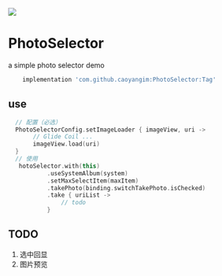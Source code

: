 [![](https://jitpack.io/v/caoyangim/PhotoSelector.svg)](https://jitpack.io/#caoyangim/PhotoSelector)

# PhotoSelector

a simple photo selector demo

``` gradle
    implementation 'com.github.caoyangim:PhotoSelector:Tag'
```

## use

``` kotlin
  // 配置（必选）
  PhotoSelectorConfig.setImageLoader { imageView, uri ->
       // Glide Coil ...
       imageView.load(uri)
  }
  // 使用
   hotoSelector.with(this)
           .useSystemAlbum(system)
           .setMaxSelectItem(maxItem)
           .takePhoto(binding.switchTakePhoto.isChecked)
           .take { uriList ->
               // todo
           }
```

## TODO

1. 选中回显
2. 图片预览
